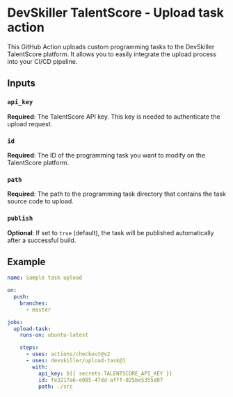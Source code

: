 # DevSkiller TalentScore - Upload task action

This GitHub Action uploads custom programming tasks to the DevSkiller TalentScore platform. It allows you to easily integrate the upload process into your CI/CD pipeline.

## Inputs

### `api_key`
**Required**: The TalentScore API key. This key is needed to authenticate the upload request.

### `id`
**Required**: The ID of the programming task you want to modify on the TalentScore platform.

### `path`
**Required**: The path to the programming task directory that contains the task source code to upload.

### `publish`
**Optional**: If set to `true` (default), the task will be published automatically after a successful build.

## Example

```yaml
name: Sample task upload

on:
  push:
    branches:
      - master

jobs:
  upload-task:
    runs-on: ubuntu-latest

    steps:
      - uses: actions/checkout@v2
      - uses: devskiller/upload-task@1
        with:
          api_key: ${{ secrets.TALENTSCORE_API_KEY }}
          id: fe3217a6-e085-47dd-afff-025be5355d87
          path: ./src
```
